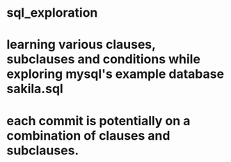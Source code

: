 # sql_exploration

# learning various clauses, subclauses and conditions while exploring mysql's example database sakila.sql
# each commit is potentially on a combination of clauses and subclauses.
